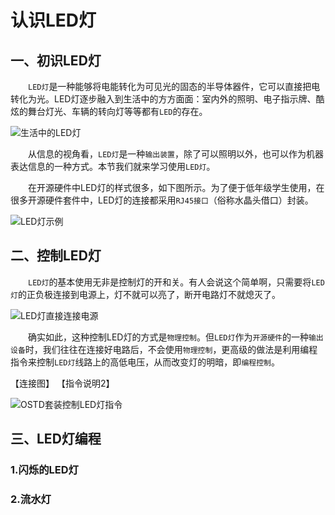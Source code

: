 # 认识LED灯

## 一、初识LED灯
&emsp;&emsp;`LED灯`是一种能够将电能转化为可见光的固态的半导体器件，它可以直接把电转化为光。LED灯逐步融入到生活中的方方面面：室内外的照明、电子指示牌、酷炫的舞台灯光、车辆的转向灯等等都有`LED`的存在。

![生活中的LED灯](https://gitee.com/wansq0211/markdownImg/raw/master/img/20210302095508.png)

&emsp;&emsp;从信息的视角看，`LED灯`是一种`输出装置`，除了可以照明以外，也可以作为机器表达信息的一种方式。本节我们就来学习使用`LED灯`。

&emsp;&emsp;在开源硬件中LED灯的样式很多，如下图所示。为了便于低年级学生使用，在很多开源硬件套件中，LED灯的连接都采用`RJ45接口`（俗称水晶头借口）封装。

![LED灯示例](https://gitee.com/wansq0211/markdownImg/raw/master/img/20210302095656.png)



## 二、控制LED灯
&emsp;&emsp;`LED灯`的基本使用无非是控制灯的开和关。有人会说这个简单啊，只需要将`LED灯`的正负极连接到电源上，灯不就可以亮了，断开电路灯不就熄灭了。

![LED灯直接连接电源](https://gitee.com/wansq0211/markdownImg/raw/master/img/20210302095622.png)

&emsp;&emsp;确实如此，这种控制LED灯的方式是`物理控制`。但`LED灯`作为`开源硬件`的一种`输出设备`时，我们往往在连接好电路后，不会使用`物理控制`，更高级的做法是利用编程指令来控制`LED灯`线路上的高低电压，从而改变灯的明暗，即`编程控制`。

【连接图】
【指令说明2】

![OSTD套装控制LED灯指令](https://gitee.com/wansq0211/markdownImg/raw/master/img/20210301163314.png)

## 三、LED灯编程

### 1.闪烁的LED灯



### 2.流水灯
